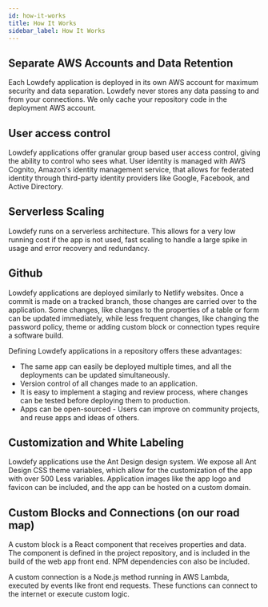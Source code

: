 ```yaml
---
id: how-it-works
title: How It Works
sidebar_label: How It Works
---
```


## Separate AWS Accounts and Data Retention

Each Lowdefy application is deployed in its own AWS account for maximum security and data separation. Lowdefy never stores any data passing to and from your connections. We only cache your repository code in the deployment AWS account. 

## User access control

Lowdefy applications offer granular group based user access control, giving the ability to control who sees what. User identity is managed with AWS Cognito, Amazon's identity management service, that allows for federated identity through third-party identity providers like Google, Facebook, and Active Directory.

## Serverless Scaling

Lowdefy runs on a serverless architecture. This allows for a very low running cost if the app is not used, fast scaling to handle a large spike in usage and error recovery and redundancy.

## Github

Lowdefy applications are deployed similarly to Netlify websites. Once a commit is made on a tracked branch, those changes are carried over to the application. Some changes, like changes to the properties of a table or form can be updated immediately, while less frequent changes, like changing the password policy, theme or adding custom block or connection types require a software build.

Defining Lowdefy applications in a repository offers these advantages:
- The same app can easily be deployed multiple times, and all the deployments can be updated simultaneously.
- Version control of all changes made to an application.
- It is easy to implement a staging and review process, where changes can be tested before deploying them to production.
- Apps can be open-sourced - Users can improve on community projects, and reuse apps and ideas of others.

## Customization and White Labeling

Lowdefy applications use the Ant Design design system. We expose all Ant Design CSS theme variables, which allow for the customization of the app with over 500 Less variables. Application images like the app logo and favicon can be included, and the app can be hosted on a custom domain.

## Custom Blocks and Connections (on our road map)

A custom block is a React component that receives properties and data. The component is defined in the project repository, and is included in the build of the web app front end. NPM dependencies con also be included.

A custom connection is a Node.js method running in AWS Lambda, executed by events like front end requests. These functions can connect to the internet or execute custom logic.